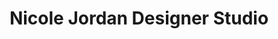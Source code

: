 ---
title: "Nicole Jordan Designer Studio"
url: /gordons-bay/nicole-jordan-designer-studio/
shop: jewelry
---